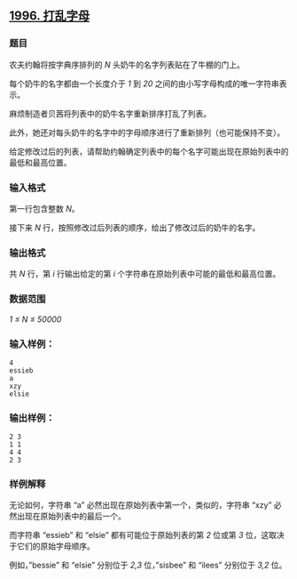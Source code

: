 ## [1996. 打乱字母](https://www.acwing.com/problem/content/1998/)

### 题目

农夫约翰将按字典序排列的 *N* 头奶牛的名字列表贴在了牛棚的门上。

每个奶牛的名字都由一个长度介于 *1* 到 *20* 之间的由小写字母构成的唯一字符串表示。

麻烦制造者贝茜将列表中的奶牛名字重新排序打乱了列表。

此外，她还对每头奶牛的名字中的字母顺序进行了重新排列（也可能保持不变）。

给定修改过后的列表，请帮助约翰确定列表中的每个名字可能出现在原始列表中的最低和最高位置。

### 输入格式

第一行包含整数 *N*。

接下来 *N* 行，按照修改过后列表的顺序，给出了修改过后的奶牛的名字。

### 输出格式

共 *N* 行，第 *i* 行输出给定的第 *i* 个字符串在原始列表中可能的最低和最高位置。

### 数据范围

*1 ≤ N ≤ 50000*

### 输入样例：

```
4
essieb
a
xzy
elsie
```

### 输出样例：

```
2 3
1 1
4 4
2 3
```

### 样例解释

无论如何，字符串 “a” 必然出现在原始列表中第一个，类似的，字符串 “xzy” 必然出现在原始列表中的最后一个。

而字符串 “essieb” 和 “elsie” 都有可能位于原始列表的第 *2* 位或第 *3* 位，这取决于它们的原始字母顺序。

例如，”bessie” 和 “elsie” 分别位于 *2,3* 位，”sisbee” 和 “ilees” 分别位于 *3,2* 位。

